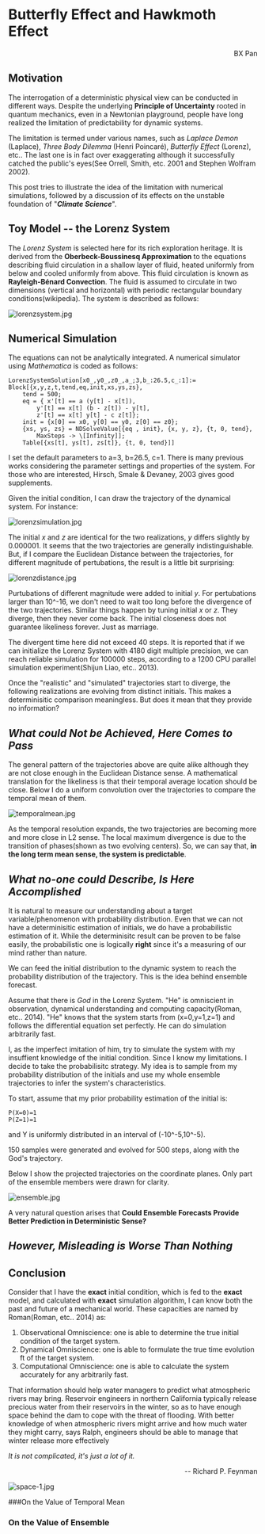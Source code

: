
# Butterfly Effect and Hawkmoth Effect

<div style="text-align: right"> BX Pan </div>

## Motivation

The interrogation of a deterministic physical view can be conducted in different ways. Despite the underlying **Principle of Uncertainty** rooted in quantum mechanics, even in a Newtonian playground, people have long realized the limitation of predictability for dynamic systems. 

The limitation is termed under various names, such as *Laplace Demon* (Laplace), *Three Body Dilemma* (Henri Poincaré), *Butterfly Effect* (Lorenz), etc.. The last one is in fact over exaggerating although it successfully catched the public's eyes(See Orrell, Smith, etc. 2001 and Stephen Wolfram 2002).  

This post tries to illustrate the idea of the limitation with numerical simulations, followed by a discussion of its effects on the unstable foundation of "***Climate Science***". 


## Toy Model -- the Lorenz System

The *Lorenz System* is selected here for its rich exploration heritage. It is derived from the **Oberbeck-Boussinesq Approximation** to the equations describing fluid circulation in a shallow layer of fluid, heated uniformly from below and cooled uniformly from above. This fluid circulation is known as **Rayleigh-Bénard Convection**. The fluid is assumed to circulate in two dimensions (vertical and horizontal) with periodic rectangular boundary conditions(wikipedia). The system is described as follows:

![lorenzsystem.jpg](https://raw.githubusercontent.com/lambdamore/lambdamore.github.io/master/figures/lorenz/lorenzsystem.jpg)

## Numerical Simulation

The equations can not be analytically integrated. A numerical simulator using *Mathematica* is coded as follows:

	LorenzSystemSolution[x0_,y0_,z0_,a_;3,b_:26.5,c_:1]:=
	Block[{x,y,z,t,tend,eq,init,xs,ys,zs},
		tend = 500;
		eq = { x'[t] == a (y[t] - x[t]), 
          	y'[t] == x[t] (b - z[t]) - y[t], 
          	z'[t] == x[t] y[t] - c z[t]};
		init = {x[0] == x0, y[0] == y0, z[0] == z0};
		{xs, ys, zs} = NDSolveValue[{eq , init}, {x, y, z}, {t, 0, tend},
			MaxSteps -> \[Infinity]];
		Table[{xs[t], ys[t], zs[t]}, {t, 0, tend}]]
		
I set the default parameters to a=3, b=26.5, c=1. There is many previous works considering the parameter settings and properties of the system. For those who are interested, Hirsch, Smale & Devaney, 2003 gives good supplements. 

Given the initial condition, I can draw the trajectory of the dynamical system. For instance:
 
![lorenzsimulation.jpg](https://raw.githubusercontent.com/lambdamore/lambdamore.github.io/master/figures/lorenz/lorenzsimulation.jpg)
 	
The initial *x* and *z* are identical for the two realizations, *y* differs slightly by 0.000001. It seems that the two trajectories are generally indistinguishable. But, if I compare the Euclidean Distance between the trajectories, for different magnitude of pertubations, the result is a little bit surprising:

![lorenzdistance.jpg](https://raw.githubusercontent.com/lambdamore/lambdamore.github.io/master/figures/lorenz/lorenzdistance.jpg)

Purtubations of different magnitude were added to initial *y*. For pertubations larger than 10^-16, we don't need to wait too long before the divergence of the two trajectories.  Similar things happen by tuning initial *x* or *z*. They diverge, then they never come back. The initial closeness does not guarantee likeliness forever. Just as marriage.

The divergent time here did not exceed 40 steps. It is reported that if we can initialize the Lorenz System with 4180 digit multiple precision, we can reach reliable simulation for 100000 steps, according to a 1200 CPU parallel simulation experiment(Shijun Liao, etc.. 2013). 


Once the "realistic" and "simulated" trajectories start to diverge, the following realizations are evolving from distinct initials. This makes a determinisitic comparison meaningless. But does it mean that they provide no information? 

## *What could Not be Achieved, Here Comes to Pass*          


The general pattern of the  trajectories above are quite alike although they are not close enough in the Euclidean Distance sense. A mathematical translation for the likeliness is that their temporal average location should be close. Below I do a uniform convolution over the trajectories to compare the temporal mean of them. 

![temporalmean.jpg](https://raw.githubusercontent.com/lambdamore/lambdamore.github.io/master/figures/lorenz/lorenzetemporalmean.jpg)

As the temporal resolution expands, the two trajectories are becoming more and more close in L2	sense. The local maximum divergence is due to the transition of phases(shown as two evolving centers). So, we can say that, **in the long term mean sense, the system is predictable**.


## *What no-one could Describe, Is Here Accomplished*


It is natural to measure our understanding about a target variable/phenomenon with probability distribution. Even that we can not have a determinisitic estimation of initials, we do have a probabilistic estimation of it. While the determinisitc result can be proven to be false easily, the probabilistic one is logically **right** since it's a measuring of our mind rather than nature.  

We can feed the initial distribution to the dynamic system to reach the probability distribution of the trajectory. This is the idea behind ensemble forecast. 

Assume that there is *God* in the Lorenz System. "He" is omniscient in observation, dynamical understanding and computing capacity(Roman, etc.. 2014). "He" knows that the system starts from (x=0,y=1,z=1) and follows the differential equation set perfectly. He can do simulation arbitrarily fast. 

I, as the imperfect imitation of him, try to simulate the system with my insuffient knowledge of the initial condition. Since I know my limitations. I decide to take the probabilisitc strategy. My idea is to sample from my probability distribution of the initials and use my whole ensemble trajectories to infer the system's characteristics. 

To start, assume that my prior probability estimation of the initial is:
	
	P(X=0)=1
	P(Z=1)=1

and Y is uniformly distributed in an interval of (-10^-5,10^-5). 

150 samples were generated and evolved for 500 steps, along with the God's trajectory. 

Below I show the projected trajectories on the coordinate planes. Only part of the ensemble members were drawn for clarity.

![ensemble.jpg](https://raw.githubusercontent.com/lambdamore/lambdamore.github.io/master/figures/lorenz/lorenzensemble.jpg)

A very natural question arises that **Could Ensemble Forecasts Provide Better Prediction in Deterministic Sense?**

## *However, Misleading is Worse Than Nothing*


## Conclusion

Consider that I have the **exact** initial condition, which is fed to the **exact** model, and calculated with **exact** simulation algorithm, I can know both the past and future of a mechanical world. These capacities are named by Roman(Roman, etc.. 2014) as:

1. Observational Omniscience: one is able to determine the true initialcondition of the target system.
2. Dynamical Omniscience: one is able to formulate the true time evolution ft 
of the target system.
3. Computational Omniscience: one is able to calculate the system accurately for any arbitrarily fast.


That information should help water managers
to predict what atmospheric rivers may
bring. Reservoir engineers in northern California
typically release precious water from
their reservoirs in the winter, so as to have
enough space behind the dam to cope with
the threat of flooding. With better knowledge
of when atmospheric rivers might
arrive and how much water they might carry,
says Ralph, engineers should be able to manage
that winter release more effectively

*It is not complicated, it's just a lot of it.* <div style="text-align: right"> -- Richard P. Feynman </div>

![space-1.jpg](https://raw.githubusercontent.com/lambdamore/lambdamore.github.io/master/figures/)

###On the Value of Temporal Mean
### On the Value of Ensemble